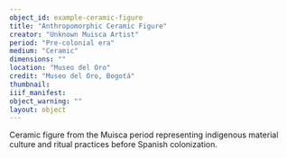 ```yaml
---
object_id: example-ceramic-figure
title: "Anthropomorphic Ceramic Figure"
creator: "Unknown Muisca Artist"
period: "Pre-colonial era"
medium: "Ceramic"
dimensions: ""
location: "Museo del Oro"
credit: "Museo del Oro, Bogotá"
thumbnail: 
iiif_manifest: 
object_warning: ""
layout: object
---
```


Ceramic figure from the Muisca period representing indigenous material culture and ritual practices before Spanish colonization.
